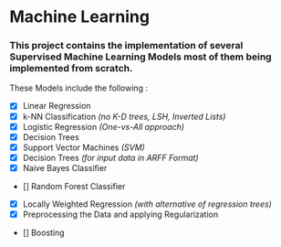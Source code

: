 # Machine Learning

### This project contains the implementation of several **Supervised Machine Learning Models** most of them being implemented from scratch.
These Models include the following :
- [x] Linear Regression
- [x] k-NN Classification *(no K-D trees, LSH, Inverted Lists)*
- [x] Logistic Regression *(One-vs-All approach)*
- [x] Decision Trees
- [x] Support Vector Machines *(SVM)*
- [x] Decision Trees *(for input data in ARFF Format)*
- [x] Naive Bayes Classifier
- [] Random Forest Classifier
- [x] Locally Weighted Regression *(with alternative of regression trees)*
- [x] Preprocessing the Data and applying Regularization
- [] Boosting
